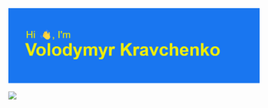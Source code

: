 <img src="header.png" alt="Volodymyr Kravchenko">

![](https://komarev.com/ghpvc/?username=VlodyaKr&style=plastic)

<!---
VlodyaKr/VlodyaKr is a ✨ special ✨ repository because its `README.md` (this file) appears on your GitHub profile.
You can click the Preview link to take a look at your changes.
--->
